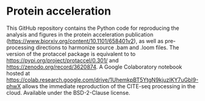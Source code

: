 # Protein acceleration

This GitHub repository contains the Python code for reproducing the analysis and figures in the protein acceleration publication (https://www.biorxiv.org/content/10.1101/658401v2), as well as pre-processing directions to harmonize source .bam and .loom files. 
The version of the protaccel package is equivalent to to https://pypi.org/project/protaccel/0.301/ and https://zenodo.org/record/3620874. A Google Colaboratory notebook hosted at https://colab.research.google.com/drive/1UhemkpBT5YtgN9kjuzIKY7uGbl9-phwX allows the immediate reproduction of the CITE-seq processing in the cloud. Available under the BSD-2-Clause license.
